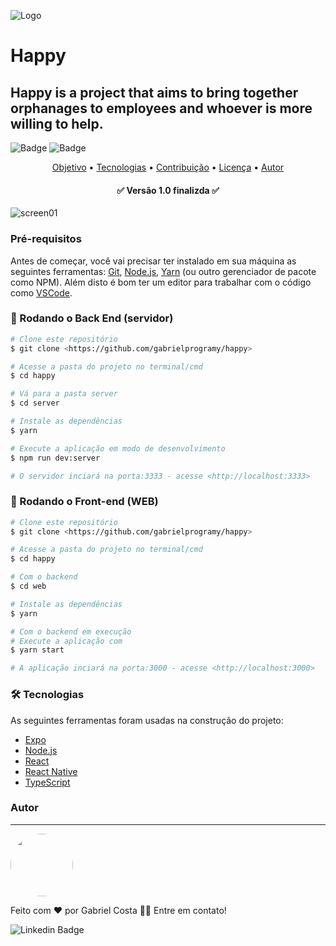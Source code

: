 ![Logo](https://user-images.githubusercontent.com/29321406/96354761-8c5b1500-10b0-11eb-877d-77b6be9285ba.png)
# Happy

## Happy is a project that aims to bring together orphanages to employees and whoever is more willing to help.

![Badge](https://img.shields.io/github/issues/GabrielProgramy/happy)
![Badge](https://img.shields.io/github/stars/GabrielProgramy/happy)


<p align="center">
 <a href="#objetivo">Objetivo</a> •
 <a href="#tecnologias">Tecnologias</a> • 
 <a href="#contribuicao">Contribuição</a> • 
 <a href="#licenc-a">Licença</a> • 
 <a href="#autor">Autor</a>
</p>

<h4 align="center"> 
	✅ Versão 1.0 finalizda ✅
</h4>


![screen01](https://user-images.githubusercontent.com/29321406/96355763-d09fe280-10bb-11eb-8ed6-3861c3431d6a.png)

### Pré-requisitos

Antes de começar, você vai precisar ter instalado em sua máquina as seguintes ferramentas:
[Git](https://git-scm.com), [Node.js](https://nodejs.org/en/),
[Yarn](https://yarnpkg.com/) (ou outro gerenciador de pacote como NPM).
Além disto é bom ter um editor para trabalhar com o código como [VSCode](https://code.visualstudio.com/).

### 🎲 Rodando o Back End (servidor)

```bash
# Clone este repositório
$ git clone <https://github.com/gabrielprogramy/happy>

# Acesse a pasta do projeto no terminal/cmd
$ cd happy

# Vá para a pasta server
$ cd server

# Instale as dependências
$ yarn

# Execute a aplicação em modo de desenvolvimento
$ npm run dev:server

# O servidor inciará na porta:3333 - acesse <http://localhost:3333>
```

### 🎲 Rodando o Front-end (WEB)

```bash
# Clone este repositório
$ git clone <https://github.com/gabrielprogramy/happy>

# Acesse a pasta do projeto no terminal/cmd
$ cd happy

# Com o backend
$ cd web

# Instale as dependências
$ yarn

# Com o backend em execução
# Execute a aplicação com
$ yarn start

# A aplicação inciará na porta:3000 - acesse <http://localhost:3000>
```

### 🛠 Tecnologias

As seguintes ferramentas foram usadas na construção do projeto:

- [Expo](https://expo.io/)
- [Node.js](https://nodejs.org/en/)
- [React](https://pt-br.reactjs.org/)
- [React Native](https://reactnative.dev/)
- [TypeScript](https://www.typescriptlang.org/)


### Autor
---
<img style="border-radius: 50%;" src="https://xesque.rocketseat.dev/users/avatar/profile-536cc4f1-5ab8-41e9-b6a5-d51dd8702104.jpg" width="100px;" alt=""/>
 <br />

Feito com ❤️ por Gabriel Costa 👋🏽 Entre em contato!


![Linkedin Badge](https://img.shields.io/badge/-Gabriel%20Costa-blue?style=flat-square&logo=Linkedin&logoColor=white&link=https://www.linkedin.com/in/gabriel-estevan-alves-costa/)
